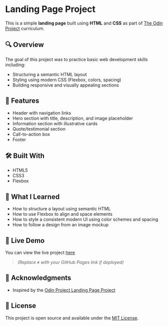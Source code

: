 # Landing Page Project

This is a simple **landing page** built using **HTML** and **CSS** as part of [The Odin Project](https://www.theodinproject.com) curriculum.

## 🔍 Overview

The goal of this project was to practice basic web development skills including:

- Structuring a semantic HTML layout
- Styling using modern CSS (Flexbox, colors, spacing)
- Building responsive and visually appealing sections

## 🧩 Features

- Header with navigation links
- Hero section with title, description, and image placeholder
- Information section with illustrative cards
- Quote/testimonial section
- Call-to-action box
- Footer

## 🛠️ Built With

- HTML5
- CSS3
- Flexbox

## 🎯 What I Learned

- How to structure a layout using semantic HTML
- How to use Flexbox to align and space elements
- How to style a consistent modern UI using color schemes and spacing
- How to follow a design from an image mockup

## 📁 Live Demo

You can view the live project [here](#)  
> *(Replace `#` with your GitHub Pages link if deployed)*

## 📌 Acknowledgments

- Inspired by the [Odin Project Landing Page Project](https://www.theodinproject.com/paths/foundations/courses/foundations/lessons/landing-page)

## 📜 License

This project is open source and available under the [MIT License](LICENSE).
